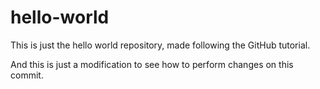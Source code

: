 # hello-world
This is just the hello world repository, made following the GitHub tutorial.

And this is just a modification to see how to perform changes on this commit.

